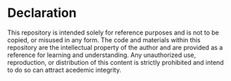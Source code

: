 # Declaration
This repository is intended solely for reference purposes and is not to be copied, or misused in any form. The code and materials within this repository are the intellectual property of the author and are provided as a reference for learning and understanding. Any unauthorized use, reproduction, or distribution of this content is strictly prohibited and intend to do so can attract acedemic integrity.

